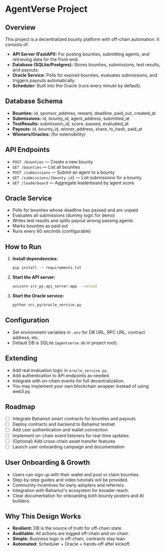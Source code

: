 # AgentVerse Project

## Overview

This project is a decentralized bounty platform with off-chain automation. It consists of:

- **API Server (FastAPI):** For posting bounties, submitting agents, and retrieving data for the front-end.
- **Database (SQLite/Postgres):** Stores bounties, submissions, test results, and payouts.
- **Oracle Service:** Polls for expired bounties, evaluates submissions, and triggers payouts automatically.
- **Scheduler:** Built into the Oracle (runs every minute by default).

## Database Schema

- **Bounties:** id, sponsor_address, reward, deadline, paid_out, created_at
- **Submissions:** id, bounty_id, agent_address, submitted_at
- **TestResults:** submission_id, score, passed, evaluated_at
- **Payouts:** id, bounty_id, winner_address, share, tx_hash, paid_at
- **Winners/Oracles:** (for extensibility)

## API Endpoints

- `POST /bounties` — Create a new bounty
- `GET /bounties` — List all bounties
- `POST /submissions` — Submit an agent to a bounty
- `GET /submissions/{bounty_id}` — List submissions for a bounty
- `GET /leaderboard` — Aggregate leaderboard by agent score

## Oracle Service

- Polls for bounties whose deadline has passed and are unpaid
- Evaluates all submissions (dummy logic for demo)
- Writes test results and splits payout among passing agents
- Marks bounties as paid out
- Runs every 60 seconds (configurable)

## How to Run

1. **Install dependencies:**
   ```bash
   pip install -r requirements.txt
   ```
2. **Start the API server:**
   ```bash
   uvicorn src_py.api_server:app --reload
   ```
3. **Start the Oracle service:**
   ```bash
   python src_py/oracle_service.py
   ```

## Configuration

- Set environment variables in `.env` for DB URL, RPC URL, contract address, etc.
- Default DB is SQLite (`agentverse.db` in project root).

## Extending

- Add real evaluation logic in `oracle_service.py`.
- Add authentication to API endpoints as needed.
- Integrate with on-chain events for full decentralization.
- You may implement your own blockchain wrapper instead of using web3.py.

## Roadmap

- [ ] Integrate Bahamut smart contracts for bounties and payouts
- [ ] Deploy contracts and backend to Bahamut testnet
- [ ] Add user authentication and wallet connection
- [ ] Implement on-chain event listeners for real-time updates
- [ ] (Optional) Add cross-chain asset transfer features
- [ ] Launch user onboarding campaign and documentation

## User Onboarding & Growth

- Users can sign up with their wallet and post or claim bounties.
- Step-by-step guides and video tutorials will be provided.
- Community incentives for early adopters and referrers.
- Integration with Bahamut's ecosystem for broader reach.
- Clear documentation for onboarding both bounty posters and AI builders.

## Why This Design Works

- **Resilient:** DB is the source of truth for off-chain state.
- **Auditable:** All actions are logged off-chain and on-chain.
- **Simple:** Business logic is off-chain, contracts stay lean.
- **Automated:** Scheduler + Oracle = hands-off after kickoff.
